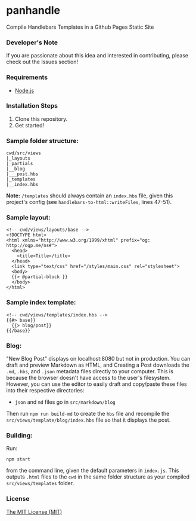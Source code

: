 # panhandle

Compile Handlebars Templates in a Github Pages Static Site

### Developer's Note

If you are passionate about this idea and interested in contributing, please check out the Issues section!

### Requirements

- [Node.js](nodejs.org)

### Installation Steps

1. Clone this repository.
2. Get started!

### Sample folder structure:

```
cwd/src/views
|_layouts
|_partials
|__blog
|___post.hbs
|_templates
|__index.hbs
```

**Note:** `/templates` should always contain an `index.hbs` file, given this project's config (see `handlebars-to-html::writeFiles`, lines 47-51).

### Sample layout:

```
<!-- cwd/views/layouts/base -->
<!DOCTYPE html>
<html xmlns="http://www.w3.org/1999/xhtml" prefix="og: http://ogp.me/ns#">
  <head>
    <title>Title</title>
  </head>
  <link type="text/css" href="/styles/main.css" rel="stylesheet">
  <body>
  {{> @partial-block }}
  </body>
</html>
```

### Sample index template:

```
<!-- cwd/views/templates/index.hbs -->
{{#> base}}
  {{> blog/post}}
{{/base}}
```

### Blog:

"New Blog Post" displays on localhost:8080 but not in production. You can draft and preview Markdown as HTML, and Creating a Post downloads the `.md`, `.hbs`, and `.json` metadata files directly to your computer. This is because the browser doesn't have access to the user's filesystem. However, you can use the editor to easily draft and copy/paste these files into their respective directories:

- `json` and `md` files go in `src/markdown/blog`

Then run `npm run build-md` to create the `hbs` file and recompile the `src/views/template/blog/index.hbs` file so that it displays the post.

### Building:

Run:

`npm start`

from the command line, given the default parameters in `index.js`. This outputs `.html` files to the `cwd` in the same folder structure as your compiled `src/views/templates` folder.

### License

[The MIT License (MIT)](https://opensource.org/licenses/MIT)
